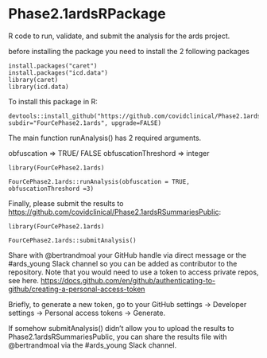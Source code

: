 # Phase2.1ardsRPackage
R code to run, validate, and submit the analysis for the ards project.


before installing the package you need to install the 2 following packages 

```
install.packages("caret")
install.packages("icd.data")
library(caret)
library(icd.data)

```

To install this package in R:

```
devtools::install_github("https://github.com/covidclinical/Phase2.1ardsRPackage", subdir="FourCePhase2.1ards", upgrade=FALSE)
```

The main function runAnalysis() has 2 required arguments.

obfuscation => TRUE/ FALSE
obfuscationThreshord => integer 

```
library(FourCePhase2.1ards)

FourCePhase2.1ards::runAnalysis(obfuscation = TRUE, obfuscationThreshord =3)
```


Finally, please submit the results to https://github.com/covidclinical/Phase2.1ardsRSummariesPublic:

```
library(FourCePhase2.1ards)

FourCePhase2.1ards::submitAnalysis()
```

Share with @bertrandmoal your GitHub handle via direct message or the #ards_young Slack channel so you can be added as contributor to the repository.
Note that you would need to use a token to access private repos, see here.
https://docs.github.com/en/github/authenticating-to-github/creating-a-personal-access-token

Briefly, to generate a new token, go to your GitHub settings -> Developer settings -> Personal access tokens -> Generate.

If somehow submitAnalysis() didn’t allow you to upload the results to Phase2.1ardsRSummariesPublic, you can share the results file with  @bertrandmoal via the #ards_young Slack channel.
